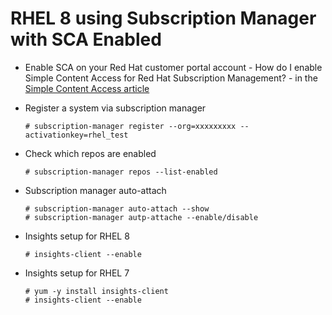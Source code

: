 # RHEL 8 using Subscription Manager with SCA Enabled

- Enable SCA on your Red Hat customer portal account - How do I enable Simple Content Access for Red Hat Subscription Management? - in the [Simple Content Access article](https://access.redhat.com/articles/simple-content-access)

- Register a system via subscription manager

      # subscription-manager register --org=xxxxxxxxx --activationkey=rhel_test 
      
- Check which repos are enabled

      # subscription-manager repos --list-enabled
      
- Subscription manager auto-attach

      # subscription-manager auto-attach --show
      # subscription-manager autp-attache --enable/disable
      
- Insights setup for RHEL 8

      # insights-client --enable
      
- Insights setup for RHEL 7

      # yum -y install insights-client
      # insights-client --enable
